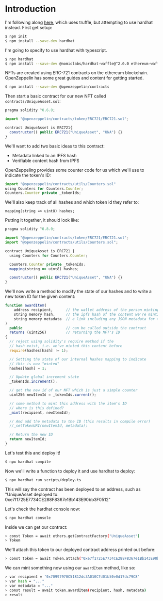 # Introduction

I'm following along [here](https://medium.com/pinata/how-to-build-erc-721-nfts-with-ipfs-e76a21d8f914), which uses truffle, but attempting to use hardhat instead. First get setup:

```bash
$ npm init
$ npm install --save-dev hardhat
```
I'm going to specify to use hardhat with typescript.

```bash
$ npx hardhat 
$ npm install --save-dev @nomiclabs/hardhat-waffle@^2.0.0 ethereum-waffle@^3.0.0 chai@^4.2.0 @nomiclabs/hardhat-ethers@^2.0.0 ethers@^5.0.0
```

NFTs are created using ERC-721 contracts on the ethereum blockchain. OpenZeppelin has some great guides and content for getting started.

```bash
$ npm install --save-dev @openzeppelin/contracts
```
Then start a basic contract for our new NFT called `contracts/UniqueAsset.sol`:

```javascript
pragma solidity ^0.6.0;

import "@openzeppelin/contracts/token/ERC721/ERC721.sol";

contract UniqueAsset is ERC721{
  constructor() public ERC721("UniqueAsset", "UNA") {}
}
```

We'll want to add two basic ideas to this contract:

* Metadata linked to an IPFS hash
* Verifiable content hash from IPFS

OpenZeppeling provides some counter code for us which we'll use to indicate the token's ID:

```javascript
import "@openzeppelin/contracts/utils/Counters.sol"
using Counters for Counters.Counter;
Counters.Counter private _tokenIds;
```

We'll also keep track of all hashes and which token id they refer to:
```
mapping(string => uint8) hashes;
```
Putting it together, it should look like:

```javascript
pragma solidity ^0.8.0;

import "@openzeppelin/contracts/token/ERC721/ERC721.sol";
import "@openzeppelin/contracts/utils/Counters.sol";

contract UniqueAsset is ERC721 {
  using Counters for Counters.Counter;

  Counters.Counter private _tokenIds;
  mapping(string => uint8) hashes;

  constructor() public ERC721("UniqueAsset", "UNA") {}
}
```

We'll now write a method to modify the state of our hashes and to write a new token ID for the given content:

```javascript
function awardItem(
    address recipient,      // the wallet address of the person minting the NFT
    string memory hash,     // the ipfs hash of the content we're minting
    string memory metadata  // a link including any JSON metadata for the NFT asset
)
  public                    // can be called outside the contract
  returns (uint256)         // returning the NFT's ID
{
  // reject using solidity's require method if the
  // hash exist, i.e. we've minted this content before
  require(hashes[hash] != 1);

  // Setting the state of our internal hashes mapping to indicate
  // this is now "minted"
  hashes[hash] = 1;

  // Update global increment state
  _tokenIds.increment();

  // get the new id of our NFT which is just a simple counter
  uint256 newItemId = _tokenIds.current();

  // some method to mint this address with the item's ID
  // where is this defined?
  _mint(recipient, newItemId);

  // And add the metadata to the ID (this results in compile error)
  //_setTokenURI(newItemId, metadata);

  // Return the new ID
  return newItemId;
}
```

Let's test this and deploy it!

```bash
$ npx hardhat compile
```

Now we'll write a function to deploy it and use hardhat to deploy:

```bash
$ npx hardhat run scripts/deploy.ts
```

This will say the contract has been deployed to an address, such as "UniqueAsset deployed to: 0xe7f1725E7734CE288F8367e1Bb143E90bb3F0512"

Let's check the hardhat console now:

```bash
$ npx hardhat console
```

Inside we can get our contract:

```bash
> const Token = await ethers.getContractFactory("UniqueAsset")
> Token
```

We'll attach this token to our deployed contract address printed out before:

```bash
> const token = await Token.attach("0xe7f1725E7734CE288F8367e1Bb143E90bb3F0512")
```

We can mint something now using our `awardItem` method, like so:

```bash
> var recipient = '0x70997970C51812dc3A010C7d01b50e0d17dc79C8'
> var hash = "..."
> var metadata = "..."
> const result = await token.awardItem(recipient, hash, metadata)
> result
```
